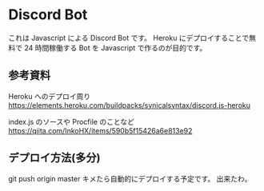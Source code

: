 # Discord Bot

これは Javascript による Discord Bot です。
Heroku にデプロイすることで無料で 24 時間稼働する Bot を Javascript で作るのが目的です。

## 参考資料

Heroku へのデプロイ周り
https://elements.heroku.com/buildpacks/synicalsyntax/discord.js-heroku

index.js のソースや Procfile のことなど
https://qiita.com/InkoHX/items/590b5f15426a6e813e92

## デプロイ方法(多分)

git push origin master
キメたら自動的にデプロイする予定です。
出来たわ。
